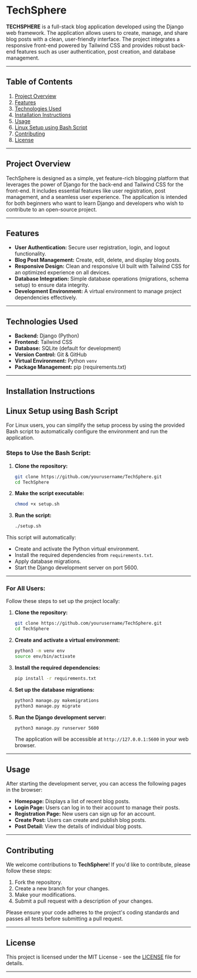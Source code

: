# TechSphere

**TECHSPHERE** is a full-stack blog application developed using the Django web framework. The application allows users to create, manage, and share blog posts with a clean, user-friendly interface. The project integrates a responsive front-end powered by Tailwind CSS and provides robust back-end features such as user authentication, post creation, and database management.

---

## Table of Contents

1. [Project Overview](#project-overview)
2. [Features](#features)
3. [Technologies Used](#technologies-used)
4. [Installation Instructions](#installation-instructions)
5. [Usage](#usage)
6. [Linux Setup using Bash Script](#linux-setup-using-bash-script)
7. [Contributing](#contributing)
8. [License](#license)

---

## Project Overview

TechSphere is designed as a simple, yet feature-rich blogging platform that leverages the power of Django for the back-end and Tailwind CSS for the front-end. It includes essential features like user registration, post management, and a seamless user experience. The application is intended for both beginners who want to learn Django and developers who wish to contribute to an open-source project.

---

## Features

- **User Authentication:** Secure user registration, login, and logout functionality.
- **Blog Post Management:** Create, edit, delete, and display blog posts.
- **Responsive Design:** Clean and responsive UI built with Tailwind CSS for an optimized experience on all devices.
- **Database Integration:** Simple database operations (migrations, schema setup) to ensure data integrity.
- **Development Environment:** A virtual environment to manage project dependencies effectively.

---

## Technologies Used

- **Backend:** Django (Python)
- **Frontend:** Tailwind CSS
- **Database:** SQLite (default for development)
- **Version Control:** Git & GitHub
- **Virtual Environment:** Python `venv`
- **Package Management:** pip (requirements.txt)

---

## Installation Instructions

## Linux Setup using Bash Script

For Linux users, you can simplify the setup process by using the provided Bash script to automatically configure the environment and run the application.

### Steps to Use the Bash Script:

1. **Clone the repository:**

   ```bash
   git clone https://github.com/yourusername/TechSphere.git
   cd TechSphere
   ```

2. **Make the script executable:**

   ```bash
   chmod +x setup.sh
   ```

3. **Run the script:**
   ```bash
   ./setup.sh
   ```

This script will automatically:

- Create and activate the Python virtual environment.
- Install the required dependencies from `requirements.txt`.
- Apply database migrations.
- Start the Django development server on port 5600.

---

### For All Users:

Follow these steps to set up the project locally:

1. **Clone the repository:**

   ```bash
   git clone https://github.com/yourusername/TechSphere.git
   cd TechSphere
   ```

2. **Create and activate a virtual environment:**

   ```bash
   python3 -m venv env
   source env/bin/activate
   ```

3. **Install the required dependencies:**

   ```bash
   pip install -r requirements.txt
   ```

4. **Set up the database migrations:**

   ```bash
   python3 manage.py makemigrations
   python3 manage.py migrate
   ```

5. **Run the Django development server:**

   ```bash
   python3 manage.py runserver 5600
   ```

   The application will be accessible at `http://127.0.0.1:5600` in your web browser.

---

## Usage

After starting the development server, you can access the following pages in the browser:

- **Homepage:** Displays a list of recent blog posts.
- **Login Page:** Users can log in to their account to manage their posts.
- **Registration Page:** New users can sign up for an account.
- **Create Post:** Users can create and publish blog posts.
- **Post Detail:** View the details of individual blog posts.

---

## Contributing

We welcome contributions to **TechSphere**! If you'd like to contribute, please follow these steps:

1. Fork the repository.
2. Create a new branch for your changes.
3. Make your modifications.
4. Submit a pull request with a description of your changes.

Please ensure your code adheres to the project's coding standards and passes all tests before submitting a pull request.

---

## License

This project is licensed under the MIT License - see the [LICENSE](LICENSE) file for details.

---
